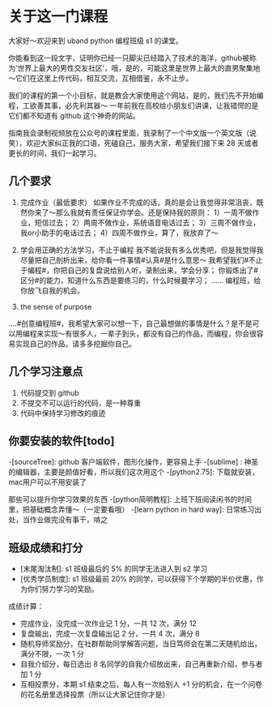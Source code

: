 # 关于这一门课程

大家好～欢迎来到 uband python 编程班级 s1 的课堂。

你能看到这一段文字，证明你已经一只脚尖已经踏入了技术的海洋，github被称为‘世界上最大的男性交友社区’，哦，是的，可能这里是世界上最大的直男聚集地～它们在这里上传代码，相互交流，互相借鉴，永不止步。

我们的课程的第一个小目标，就是教会大家使用这个网站，是的，我们先不开始编程，工欲善其事，必先利其器～ 一年前我在高校给小朋友们讲课，让我错愕的是它们都不知道有 github 这个神奇的网站。

指南我会录制视频放在公众号的课程里面，我录制了一个中文版一个英文版（说笑），欢迎大家纠正我的口语，死磕自己，服务大家，希望我们接下来 28 天或者更长的时间，我们一起学习。

## 几个要求

1. 完成作业（最低要求）
如果作业不完成的话，真的是会让我觉得非常沮丧，既然你来了～那么我就有责任保证你学会。还是保持我的原则：
1）一周不做作业，短信过去；
2）两周不做作业，系统语音电话过去；
3）三周不做作业，我or小助手的电话过去；
4）四周不做作业，算了，我放弃了～

2. 学会用正确的方法学习，不止于编程
我不能说我有多么优秀吧，但是我觉得我尽量把自己剖析出来，给你看一件事情#认真#是什么意思～
我希望我们#不止于编程#，你把自己的复盘说给别人听，录制出来，学会分享；
你锻炼出了#区分#的能力，知道什么东西是要练习的，什么时候要学习；
......
编程班，给你放飞自我的机会。

3. the sense of purpose

....#创意编程班#，我希望大家可以想一下，自己最想做的事情是什么？是不是可以用编程来实现～有很多人，一辈子到头，都没有自己的作品，而编程，你会很容易实现自己的作品，请多多挖掘你自己。

## 几个学习注意点

1. 代码提交到 github
2. 不提交不可以运行的代码，是一种尊重
3. 代码中保持学习修改的痕迹

## 你要安装的软件[todo]

-[sourceTree]:  github 客户端软件，图形化操作，更容易上手
-[sublime]   :  神圣的编辑器，主要是颜值好看，所以我们这次用这个
-[python2.75]:  下载就安装，mac用户可以不用安装了

那些可以提升你学习效果的东西
-[python简明教程]: 上班下班阅读闲书的时间里，把基础概念弄懂～（一定要看哦）
-[learn python in hard way]: 日常练习出处，当作业做完没有事干，啃之

## 班级成绩和打分

- [末尾淘汰制]: s1 班级最后的 5% 的同学无法进入到 s2 学习
- [优秀学员制度]: s1 班级最前 20% 的同学，可以获得下个学期的半价优惠，作为你们努力学习的奖励。

成绩计算：
- 完成作业，没完成一次作业记 1 分，一共 12 次，满分 12
- 复盘输出，完成一次复盘输出记 2 分，一共 4 次，满分 8 
- 随机导师奖励分，在社群帮助同学解答问题，当日笃师会在第二天随机给出，满分不限，一次 1 分
- 自我介绍分，每日选出 8 名同学的自我介绍放出来，自己再重新介绍，参与者加 1 分
- 互相投票分，本期 s1 结束之后，每人有一次给别人 +1 分的机会，在一个问卷的花名册里选择投票（所以让大家记住你才是）


